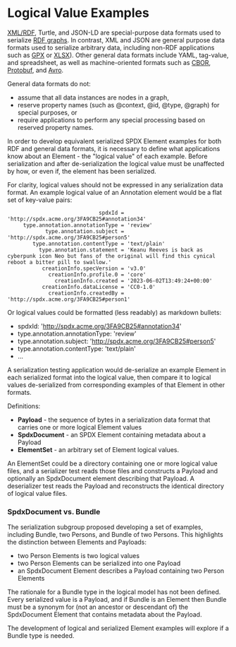 # Logical Value Examples

[XML/RDF](https://cambridgesemantics.com/blog/semantic-university/learn-rdf/rdf-vs-xml/#:~:text=This%20brings%20us%20to%20the,is%20primarily%20a%20data%20model.),
Turtle, and JSON-LD are special-purpose data formats used to serialize
[RDF graphs](https://www.w3.org/TR/owl2-overview/#Overview).
In contrast, XML and JSON are general purpose data formats used to serialize arbitrary data,
including non-RDF applications such as
[GPX](https://en.wikipedia.org/wiki/GPS_Exchange_Format) or
[XLSX](https://learn.microsoft.com/en-us/openspecs/office_standards/ms-xlsx/f780b2d6-8252-4074-9fe3-5d7bc4830968)).
Other general data formats include YAML, tag-value, and spreadsheet, as well as machine-oriented
formats such as [CBOR](https://cbor.io/), [Protobuf](https://protobuf.dev/),
and [Avro](https://avro.apache.org/).

General data formats do not:
* assume that all data instances are nodes in a graph,
* reserve property names (such as @context, @id, @type, @graph) for special purposes, or
* require applications to perform any special processing based on reserved property names.

In order to develop equivalent serialized SPDX Element examples for both RDF and general
data formats, it is necessary to define what applications know about an Element - the
"logical value" of each example. Before serialization and after de-serialization the
logical value must be unaffected by how, or even if, the element has been serialized.

For clarity, logical values should not be expressed in any serialization data format.
An example logical value of an Annotation element would be a flat set of key-value pairs:
```
                             spdxId = 'http://spdx.acme.org/3FA9CB25#annotation34'
     type.annotation.annotationType = 'review'
            type.annotation.subject = 'http://spdx.acme.org/3FA9CB25#person5'
        type.annotation.contentType = 'text/plain'
          type.annotation.statement = 'Keanu Reeves is back as cyberpunk icon Neo but fans of the original will find this cynical reboot a bitter pill to swallow.'
           creationInfo.specVersion = 'v3.0'
             creationInfo.profile.0 = 'core'
               creationInfo.created = '2023-06-02T13:49:24+00:00'
           creationInfo.dataLicense = 'CC0-1.0'
             creationInfo.createdBy = 'http://spdx.acme.org/3FA9CB25#person1'
```
Or logical values could be formatted (less readably) as markdown bullets:

* spdxId: 'http://spdx.acme.org/3FA9CB25#annotation34'
* type.annotation.annotationType: 'review'
* type.annotation.subject: 'http://spdx.acme.org/3FA9CB25#person5'
* type.annotation.contentType: 'text/plain'
* ...

A serialization testing application would de-serialize an example Element in each
serialized format into the logical value, then compare it to logical values
de-serialized from corresponding examples of that Element in other formats.

Definitions:
* **Payload** - the sequence of bytes in a serialization data format that carries
one or more logical Element values
* **SpdxDocument** - an SPDX Element containing metadata about a Payload
* **ElementSet** - an arbitrary set of Element logical values.

An ElementSet could be a directory containing one or more logical value files,
and a serializer test reads those files and constructs a Payload and optionally
an SpdxDocument element describing that Payload.
A deserializer test reads the Payload and reconstructs the identical directory
of logical value files.

### SpdxDocument vs. Bundle

The serialization subgroup proposed developing a set of examples, including
Bundle, two Persons, and Bundle of two Persons.
This highlights the distinction between Elements and Payloads:
- two Person Elements is two logical values
- two Person Elements can be serialized into one Payload
- an SpdxDocument Element describes a Payload containing two Person Elements

The rationale for a Bundle type in the logical model has not been defined.
Every serialized value is a Payload, and if Bundle is an Element then Bundle must
be a synonym for (not an ancestor or descendant of) the SpdxDocument Element that
contains metadata about the Payload.

The development of logical and serialized Element examples will explore if a
Bundle type is needed.